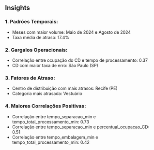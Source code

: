 ## Insights

### 1. Padrões Temporais:

- Meses com maior volume: Maio de 2024 e Agosto de 2024
- Taxa média de atraso: 17.4%

### 2. Gargalos Operacionais:

- Correlação entre ocupação do CD e tempo de processamento: 0.37
- CD com maior taxa de erro: São Paulo (SP)

### 3. Fatores de Atraso:

- Centro de distribuição com mais atrasos: Recife (PE)
- Categoria mais atrasada: Vestuário

### 4. Maiores Correlações Positivas:

- Correlação entre tempo_separacao_min e tempo_total_processamento_min: 0.73
- Correlação entre tempo_separacao_min e percentual_ocupacao_CD: 0.51
- Correlação entre tempo_embalagem_min e tempo_total_processamento_min: 0.42
